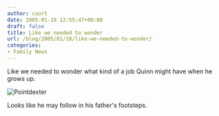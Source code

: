 ```yaml
---
author: court
date: 2005-01-18 12:55:47+00:00
draft: false
title: Like we needed to wonder
url: /blog/2005/01/18/like-we-needed-to-wonder/
categories:
- Family News
---
```


Like we needed to wonder what kind of a job Quinn might have when he grows up.

![Pointdexter](http://photos2.flickr.com/3488071_964c03ed81.jpg)


Looks like he may follow in his father's footsteps.
